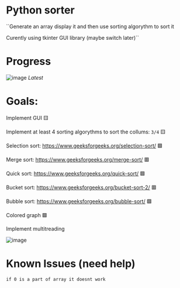 # Python sorter
``Generate an array display it and then use sorting algorythm to sort it

Curently using tkinter GUI library (maybe switch later)``

# Progress
![image](https://user-images.githubusercontent.com/107749872/176418039-7b18b462-9b2d-4667-9bc5-c027f4740aa3.png) *Latest*

# Goals:
Implement GUI                                                        🟨 

Implement at least 4 sorting algorythms to sort the collums: ``3/4`` 🟨

Selection sort: https://www.geeksforgeeks.org/selection-sort/            🟩

Merge sort: https://www.geeksforgeeks.org/merge-sort/                    🟥

Quick sort: https://www.geeksforgeeks.org/quick-sort/                    🟩

Bucket sort: https://www.geeksforgeeks.org/bucket-sort-2/                🟥

Bubble sort: https://www.geeksforgeeks.org/bubble-sort/                  🟩

Colored graph         🟩

Implement multitreading

![image](https://user-images.githubusercontent.com/107749872/176419643-305479e3-2c23-4e09-a5f7-e8ba1abd670e.png)


# Known Issues (need help)

``if 0 is a part of array it doesnt work``
